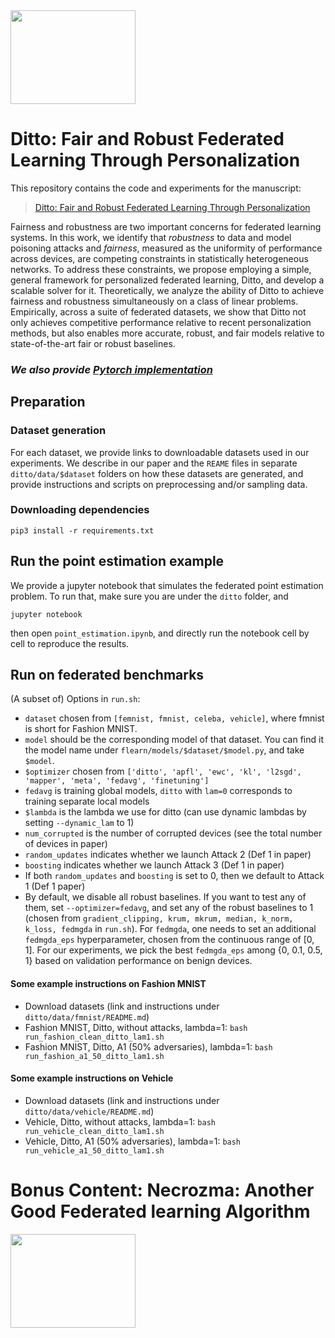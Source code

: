 <img width="200" height="150" src="https://user-images.githubusercontent.com/14993256/109053987-54418f80-76ab-11eb-98bd-2c119d8a61ce.gif">

# Ditto: Fair and Robust Federated Learning Through Personalization

This repository contains the code and experiments for the manuscript:

> [Ditto: Fair and Robust Federated Learning Through Personalization](https://arxiv.org/abs/2012.04221)
>

Fairness and robustness are two important concerns for federated learning systems.
In this work, we identify that *robustness* to data and model poisoning attacks and *fairness*, measured as the uniformity of performance across devices, are competing constraints in statistically heterogeneous networks. 
To address these constraints, we propose employing a simple, general framework for personalized federated learning, Ditto, and develop a scalable solver for it. 
Theoretically, we  analyze the ability of Ditto to achieve
fairness and robustness simultaneously on a class of linear problems.
Empirically, across a suite of federated datasets, we show that Ditto not only achieves competitive performance relative to recent personalization methods, but also enables more accurate, robust, and fair models relative to state-of-the-art fair or robust baselines.



### *We also provide [Pytorch implementation](https://github.com/s-huu/Ditto)*



## Preparation

### Dataset generation

For each dataset, we provide links to downloadable datasets used in our experiments. We describe in our paper and the `REAME` files in separate `ditto/data/$dataset` folders on how these datasets are generated, and provide instructions and scripts on preprocessing and/or sampling data.


### Downloading dependencies

```
pip3 install -r requirements.txt
``` 

## Run the point estimation example

We provide a jupyter notebook that simulates the federated point estimation problem. To run that, make sure you are under the `ditto` folder, and 

```
jupyter notebook
```
then open `point_estimation.ipynb`, and directly run the notebook cell by cell to reproduce the results.

## Run on federated benchmarks

(A subset of) Options in `run.sh`:

* `dataset` chosen from `[femnist, fmnist, celeba, vehicle]`, where fmnist is short for Fashion MNIST.
*  `model` should be the corresponding model of that dataset. You can find it the model name under `flearn/models/$dataset/$model.py`, and take `$model`.
* `$optimizer` chosen from `['ditto', 'apfl', 'ewc', 'kl', 'l2sgd', 'mapper', 'meta', 'fedavg', 'finetuning']`
* `fedavg` is training global models, `ditto` with `lam=0` corresponds to training separate local models
* `$lambda` is the lambda we use for ditto (can use dynamic lambdas by setting `--dynamic_lam` to 1)
* `num_corrupted` is the number of corrupted devices (see the total number of devices in paper)
* `random_updates` indicates whether we launch Attack 2 (Def 1 in paper)
* `boosting` indicates whether we launch Attack 3 (Def 1 in paper)
* If both `random_updates` and `boosting` is set to 0, then we default to Attack 1 (Def 1 paper)
* By default, we disable all robust baselines. If you want to test any of them, set `--optimizer=fedavg`, and set any of the robust baselines to 1 (chosen from `gradient_clipping, krum, mkrum, median, k_norm, k_loss, fedmgda` in `run.sh`). For `fedmgda`, one needs to set an additional `fedmgda_eps` hyperparameter, chosen from the continuous range of [0, 1]. For our experiments, we pick the best `fedmgda_eps` among {0, 0.1, 0.5, 1} based on validation performance on benign devices.

#### Some example instructions on Fashion MNIST
* Download datasets (link and instructions under `ditto/data/fmnist/README.md`)
* Fashion MNIST, Ditto, without attacks, lambda=1: `bash run_fashion_clean_ditto_lam1.sh`
* Fashion MNIST, Ditto, A1 (50% adversaries), lambda=1: `bash run_fashion_a1_50_ditto_lam1.sh`

#### Some example instructions on Vehicle
* Download datasets (link and instructions under `ditto/data/vehicle/README.md`)
* Vehicle, Ditto, without attacks, lambda=1: `bash run_vehicle_clean_ditto_lam1.sh`
* Vehicle, Ditto, A1 (50% adversaries), lambda=1: `bash run_vehicle_a1_50_ditto_lam1.sh`

# Bonus Content: Necrozma: Another Good Federated learning Algorithm

<img width="200" height="150" src="https://images-wixmp-ed30a86b8c4ca887773594c2.wixmp.com/f/cd63b07c-37ca-4816-b0db-a1cc0472d534/de83mru-0c505b77-ab70-401e-a172-0caf40fb9f34.gif?token=eyJ0eXAiOiJKV1QiLCJhbGciOiJIUzI1NiJ9.eyJzdWIiOiJ1cm46YXBwOjdlMGQxODg5ODIyNjQzNzNhNWYwZDQxNWVhMGQyNmUwIiwiaXNzIjoidXJuOmFwcDo3ZTBkMTg4OTgyMjY0MzczYTVmMGQ0MTVlYTBkMjZlMCIsIm9iaiI6W1t7InBhdGgiOiJcL2ZcL2NkNjNiMDdjLTM3Y2EtNDgxNi1iMGRiLWExY2MwNDcyZDUzNFwvZGU4M21ydS0wYzUwNWI3Ny1hYjcwLTQwMWUtYTE3Mi0wY2FmNDBmYjlmMzQuZ2lmIn1dXSwiYXVkIjpbInVybjpzZXJ2aWNlOmZpbGUuZG93bmxvYWQiXX0.fZFXA8hdC_gMETrdElKVuIKlBGovYIboDmwODfRcVEY">
